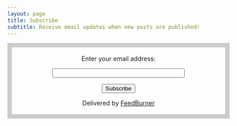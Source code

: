 ```yaml
---
layout: page
title: Subscribe
subtitle: Receive email updates when new posts are published!
---
```


<form style="border:10px solid #ccc;padding:3px;text-align:center;" action="https://feedburner.google.com/fb/a/mailverify" method="post" target="popupwindow" onsubmit="window.open('https://feedburner.google.com/fb/a/mailverify?uri=TanjimsNewsletter', 'popupwindow', 'scrollbars=yes,width=550,height=520');return true"><p>Enter your email address:</p><p><input type="text" style="width:300px" name="email"/></p><input type="hidden" value="TanjimsNewsletter" name="uri"/><input type="hidden" name="loc" value="en_US"/><input type="submit" value="Subscribe" /><p>Delivered by <a href="https://feedburner.google.com" target="_blank">FeedBurner</a></p></form>

